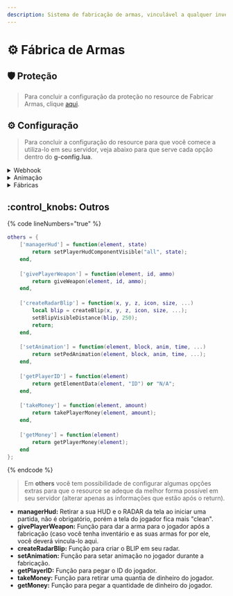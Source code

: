 ```yaml
---
description: Sistema de fabricação de armas, vinculável a qualquer inventário.
---
```


# ⚙ Fábrica de Armas

## :shield: Proteção

> Para concluir a configuração da proteção no resource de Fabricar Armas, clique [aqui](../suporte/protecao/).

## :gear: Configuração

> Para concluir a configuração do resource para que você comece a utiliza-lo em seu servidor, veja abaixo para que serve cada opção dentro do **g-config.lua**.

<details>

<summary>Webhook</summary>

{% code lineNumbers="true" %}
```lua
['webhook'] = "",
```
{% endcode %}

A opção mostrada acima é utilizada para enviar notificações das armas que foram fabricadas atráves do sistema de Fabricação de Armas.&#x20;

* **webhook:** Link do webhook do Discord.

![](../.gitbook/assets/image.png)

</details>

<details>

<summary>Animação</summary>

{% code lineNumbers="true" %}
```lua
['anim'] = {
    category = "CASINO", 
    name = "dealone"
},
```
{% endcode %}

&#x20;A opção mostrada acima é utilizada quando o jogador inicia a fabricação de alguma arma.

* **category:** Bloco da animação que a animação fica.
* **name:** Nome da animação que o jogador irá executar

</details>

<details>

<summary>Fábricas</summary>

{% code lineNumbers="true" %}
```lua
['factorys'] = {
    {
        ['position'] = {x = -4972.943, y = 962.277, z = 1.869, size = 1.5, i = 0, d = 0}, -- Posição, tamanho, interior e dimensão do marker da fábrica.
        ['color'] = {r = 0, g = 115, b = 255, a = 110}, -- Cor e Alpha do marker de fabricação.
        ['permissions'] = {"Console", "Admin"}, -- Permissões de acesso a fábrica de armas.

        ['blip'] = {
            use = true, -- Caso não queira utilizar blips, coloque "false", caso ao contrário, coloque "true".
            icon = 6 -- Ícone que será utilizado como ícone no radar.
        },

        ['weapons'] = { -- Armas que aparecerão no painel.
            {id = 30, name = "AK-47", ammo = 600, price = 30000, cooldown = 60}, -- ID da arma, nome de exibição, quantidade de munição que virá com a arma, valor para fabricar & tempo para fabricar (em segundos).
            {id = 31, name = "M4A1", ammo = 600, price = 30000, cooldown = 60}, -- ID da arma, nome de exibição, quantidade de munição que virá com a arma, valor para fabricar & tempo para fabricar (em segundos).
            {id = 28, name = "Uzi", ammo = 600, price = 15000, cooldown = 30}, -- ID da arma, nome de exibição, quantidade de munição que virá com a arma, valor para fabricar & tempo para fabricar (em segundos).
        }
    },
    {
        ['position'] = {x = -4944.609, y = 956.229, z = 1.869, size = 1.5, i = 0, d = 0}, -- Posição, tamanho, interior e dimensão do marker da fábrica.
        ['color'] = {r = 0, g = 115, b = 255, a = 110}, -- Cor e Alpha do marker de fabricação.
        ['permissions'] = {"Console", "Admin"}, -- Permissões de acesso a fábrica de armas.

        ['blip'] = {
            use = false, -- Caso não queira utilizar blips, coloque "false", caso ao contrário, coloque "true".
            icon = 6 -- Ícone que será utilizado como ícone no radar.
        },

        ['weapons'] = { -- Armas que aparecerão no painel.
            {id = 18, name = "Molotov", ammo = 600, price = 35000, cooldown = 75}, -- ID da arma, nome de exibição, quantidade de munição que virá com a arma, valor para fabricar & tempo para fabricar (em segundos).
            {id = 22, name = "Colt 45", ammo = 600, price = 10000, cooldown = 15}, -- ID da arma, nome de exibição, quantidade de munição que virá com a arma, valor para fabricar & tempo para fabricar (em segundos).
            {id = 34, name = "Sniper", ammo = 600, price = 50000, cooldown = 120}, -- ID da arma, nome de exibição, quantidade de munição que virá com a arma, valor para fabricar & tempo para fabricar (em segundos).
        }
    }
},
```
{% endcode %}

A opção "factorys", possibilita a criação de novos locais para que a fabricação de armas seja feita. Também é possível alterar outras coisas, veja mais sobre abaixo.

* **position:** Posição X, Y e Z de onde o painel irá ficar no mundo, tamanho do marker, interior e dimensão que o marker irá ficar.
* **color:** Cor e visibilidade do marker (RGBA).
* **permissions:** Permissões necessárias para acessar a fábrica de armas.
* **blip \[use]:** Opção para usar ou não o BLIP (utilize **true** para habilitar e **false** para desabilitar).
* **blip \[icon]:** Ícone que irá ficar no radar, para ver mais ícones clique [aqui](https://wiki.multitheftauto.com/wiki/Radar\_Blips).
* **weapons:** Opções de armas que a fábrica irá ter para fabricar.
  * **id:** ID da arma escolhida.
  * **name:** Nome que será exibido no painel.&#x20;
  * **ammo:** Munições que serão dadas  ao terminar a fabricação (caso não queira, deixe **0**).
  * **price:** Valor que o jogador terá que pagar para fabricar a arma.
  * **cooldown:** Tempo que o jogador irá ter que esperar para fabricar a arma.



Caso você queira criar uma nova fábrica, você deverá copiar da linha **2** até a linha **17** (linhas do exemplo acima), após copiar você deverá colar abaixo de onde você copiou, que no caso do exemplo acima, seria na linha **18**, olhe o exemplo abaixo.

## <img src="../.gitbook/assets/Meu Vídeo (6).gif" alt="" data-size="original">

</details>



## :control\_knobs: Outros

{% code lineNumbers="true" %}
```lua
others = {
    ['managerHud'] = function(element, state)
        return setPlayerHudComponentVisible("all", state);
    end,

    ['givePlayerWeapon'] = function(element, id, ammo)
        return giveWeapon(element, id, ammo);
    end,

    ['createRadarBlip'] = function(x, y, z, icon, size, ...)
        local blip = createBlip(x, y, z, icon, size, ...);
        setBlipVisibleDistance(blip, 250);
        return;
    end,

    ['setAnimation'] = function(element, block, anim, time, ...)
        return setPedAnimation(element, block, anim, time, ...);
    end,

    ['getPlayerID'] = function(element)
        return getElementData(element, "ID") or "N/A";
    end,
    
    ['takeMoney'] = function(element, amount)
        return takePlayerMoney(element, amount);
    end,

    ['getMoney'] = function(element)
        return getPlayerMoney(element);
    end
};
```
{% endcode %}

> Em **others** você tem possibilidade de configurar algumas opções extras para que o resource se adeque da melhor forma possível em seu servidor (alterar apenas as informações que estão após o return).

* **managerHud:** Retirar a sua HUD e o RADAR da tela ao iniciar uma partida, não é obrigatório, porém a tela do jogador fica mais "clean".
* **givePlayerWeapon:** Função para dar a arma para o jogador após a fabricação (caso você tenha inventário e as suas armas for por ele, você deverá vincula-lo aqui.
* **createRadarBlip:** Função para criar o BLIP em seu radar.
* **setAnimation:** Função para setar animação no jogador durante a fabricação.
* **getPlayerID:** Função para pegar o ID do jogador.
* **takeMoney:** Função para retirar uma quantia de dinheiro do jogador.
* **getMoney:** Função para pegar a quantidade de dinheiro do jogador.
